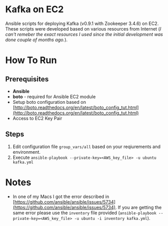 # Kafka on EC2

Ansible scripts for deploying Kafka (v0.9.1 with Zookeeper 3.4.6) on EC2. These scripts were developed based on various resources from Internet (*I can't remeber the exact resources I used since the initial development was done couple of months ago.*). 

# How To Run

## Prerequisites

* **Ansible**
* **boto** - required for Ansible EC2 module
* Setup boto configuration based on [http://boto.readthedocs.org/en/latest/boto_config_tut.html](http://boto.readthedocs.org/en/latest/boto_config_tut.html)
* Access to EC2 Key Pair


## Steps

1. Edit configuration file ```group_vars/all``` based on your reqiurements and environment.
2. Execute ```ansible-playbook --private-key=<AWS_key_file> -u ubuntu kafka.yml```

# Notes

* In one of my Macs I got the error described in [https://github.com/ansible/ansible/issues/5734](https://github.com/ansible/ansible/issues/5734). If you are getting the same error please use the ```inventory``` file provided (```ansible-playbook --private-key=<AWS_key_file> -u ubuntu -i inventory kafka.yml```).
